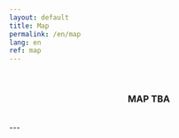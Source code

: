 ```yaml
---
layout: default
title: Map
permalink: /en/map
lang: en
ref: map
---
```


<br>

  <center>
    <h3> MAP TBA </h3>
  </center>

<br>
---
